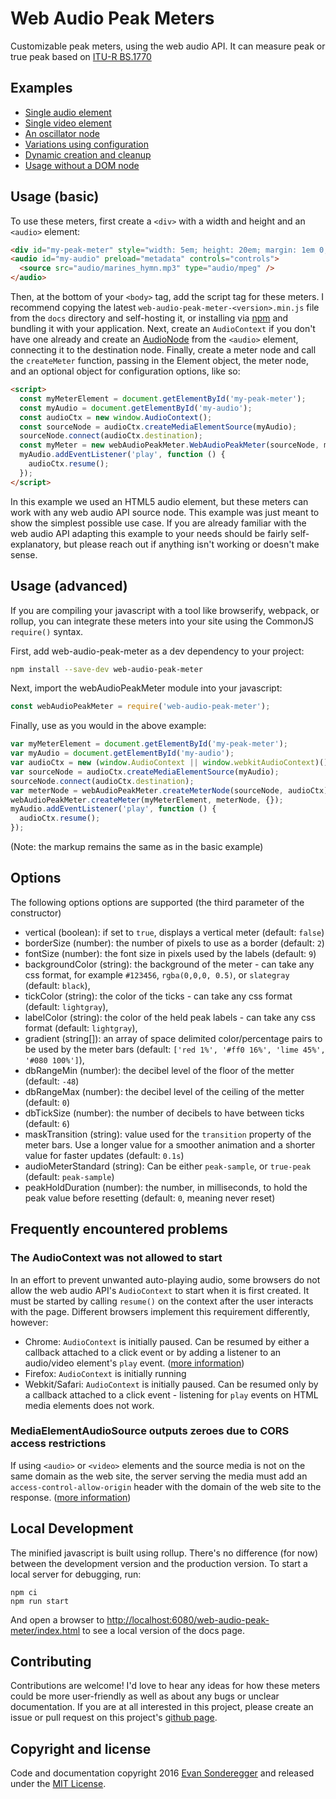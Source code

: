 # Web Audio Peak Meters

Customizable peak meters, using the web audio API. It can measure peak or true peak based on [ITU-R BS.1770](https://www.itu.int/rec/R-REC-BS.1770)

## Examples

- [Single audio element](https://esonderegger.github.io/web-audio-peak-meter/examples/audio.html)
- [Single video element](https://esonderegger.github.io/web-audio-peak-meter/examples/video.html)
- [An oscillator node](https://esonderegger.github.io/web-audio-peak-meter/examples/osc.html)
- [Variations using configuration](https://esonderegger.github.io/web-audio-peak-meter/examples/variations.html)
- [Dynamic creation and cleanup](https://esonderegger.github.io/web-audio-peak-meter/examples/cleanup.html)
- [Usage without a DOM node](https://esonderegger.github.io/web-audio-peak-meter/examples/nodom.html)

## Usage (basic)

To use these meters, first create a `<div>` with a width and height and an `<audio>` element:

```html
<div id="my-peak-meter" style="width: 5em; height: 20em; margin: 1em 0;"></div>
<audio id="my-audio" preload="metadata" controls="controls">
  <source src="audio/marines_hymn.mp3" type="audio/mpeg" />
</audio>
```

Then, at the bottom of your `<body>` tag, add the script tag for these meters. I recommend copying the latest `web-audio-peak-meter-<version>.min.js` file from the `docs` directory and self-hosting it, or installing via [npm](https://www.npmjs.com/package/web-audio-peak-meter) and bundling it with your application. Next, create an `AudioContext` if you don't have one already and create an [AudioNode](https://developer.mozilla.org/en-US/docs/Web/API/AudioNode) from the `<audio>` element, connecting it to the destination node. Finally, create a meter node and call the `createMeter` function, passing in the Element object, the meter node, and an optional object for configuration options, like so:

```html
<script>
  const myMeterElement = document.getElementById('my-peak-meter');
  const myAudio = document.getElementById('my-audio');
  const audioCtx = new window.AudioContext();
  const sourceNode = audioCtx.createMediaElementSource(myAudio);
  sourceNode.connect(audioCtx.destination);
  const myMeter = new webAudioPeakMeter.WebAudioPeakMeter(sourceNode, myMeterElement);
  myAudio.addEventListener('play', function () {
    audioCtx.resume();
  });
</script>
```

In this example we used an HTML5 audio element, but these meters can work with any web audio API source node. This example was just meant to show the simplest possible use case. If you are already familiar with the web audio API adapting this example to your needs should be fairly self-explanatory, but please reach out if anything isn't working or doesn't make sense.

## Usage (advanced)

If you are compiling your javascript with a tool like browserify, webpack, or rollup, you can integrate these meters into your site using the CommonJS `require()` syntax.

First, add web-audio-peak-meter as a dev dependency to your project:

```bash
npm install --save-dev web-audio-peak-meter
```

Next, import the webAudioPeakMeter module into your javascript:

```js
const webAudioPeakMeter = require('web-audio-peak-meter');
```

Finally, use as you would in the above example:

```js
var myMeterElement = document.getElementById('my-peak-meter');
var myAudio = document.getElementById('my-audio');
var audioCtx = new (window.AudioContext || window.webkitAudioContext)();
var sourceNode = audioCtx.createMediaElementSource(myAudio);
sourceNode.connect(audioCtx.destination);
var meterNode = webAudioPeakMeter.createMeterNode(sourceNode, audioCtx);
webAudioPeakMeter.createMeter(myMeterElement, meterNode, {});
myAudio.addEventListener('play', function () {
  audioCtx.resume();
});
```

(Note: the markup remains the same as in the basic example)

## Options

The following options options are supported (the third parameter of the constructor)

- vertical (boolean): if set to `true`, displays a vertical meter (default: `false`)
- borderSize (number): the number of pixels to use as a border (default: `2`)
- fontSize (number): the font size in pixels used by the labels (default: `9`)
- backgroundColor (string): the background of the meter - can take any css format, for example `#123456`, `rgba(0,0,0, 0.5)`, or `slategray` (default: `black`),
- tickColor (string): the color of the ticks - can take any css format (default: `lightgray`),
- labelColor (string): the color of the held peak labels - can take any css format (default: `lightgray`),
- gradient (string[]): an array of space delimited color/percentage pairs to be used by the meter bars (default: `['red 1%', '#ff0 16%', 'lime 45%', '#080 100%']`),
- dbRangeMin (number): the decibel level of the floor of the metter (default: `-48`)
- dbRangeMax (number): the decibel level of the ceiling of the metter (default: `0`)
- dbTickSize (number): the number of decibels to have between ticks (default: `6`)
- maskTransition (string): value used for the `transition` property of the meter bars. Use a longer value for a smoother animation and a shorter value for faster updates (default: `0.1s`)
- audioMeterStandard (string): Can be either `peak-sample`, or `true-peak` (default: `peak-sample`)
- peakHoldDuration (number): the number, in milliseconds, to hold the peak value before resetting (default: `0`, meaning never reset)

## Frequently encountered problems

### The AudioContext was not allowed to start

In an effort to prevent unwanted auto-playing audio, some browsers do not allow the web audio API's `AudioContext` to start when it is first created. It must be started by calling `resume()` on the context after the user interacts with the page. Different browsers implement this requirement differently, however:

- Chrome: `AudioContext` is initially paused. Can be resumed by either a callback attached to a click event or by adding a listener to an audio/video element's `play` event. ([more information](https://developer.chrome.com/blog/autoplay/#webaudio))
- Firefox: `AudioContext` is initially running
- Webkit/Safari: `AudioContext` is initially paused. Can be resumed only by a callback attached to a click event - listening for `play` events on HTML media elements does not work.

### MediaElementAudioSource outputs zeroes due to CORS access restrictions

If using `<audio>` or `<video>` elements and the source media is not on the same domain as the web site, the server serving the media must add an `access-control-allow-origin` header with the domain of the web site to the response. ([more information](https://developer.mozilla.org/en-US/docs/Web/HTML/Attributes/crossorigin))

## Local Development

The minified javascript is built using rollup. There's no difference (for now) between the development version and the production version. To start a local server for debugging, run:

```
npm ci
npm run start
```

And open a browser to [http://localhost:6080/web-audio-peak-meter/index.html](http://localhost:6080/web-audio-peak-meter/index.html) to see a local version of the docs page.

## Contributing

Contributions are welcome! I'd love to hear any ideas for how these meters could be more user-friendly as well as about any bugs or unclear documentation. If you are at all interested in this project, please create an issue or pull request on this project's [github page](https://github.com/esonderegger/web-audio-peak-meter).

## Copyright and license

Code and documentation copyright 2016 [Evan Sonderegger](https://rpy.xyz) and released under the [MIT License](https://github.com/esonderegger/web-audio-peak-meter/blob/master/LICENSE).

